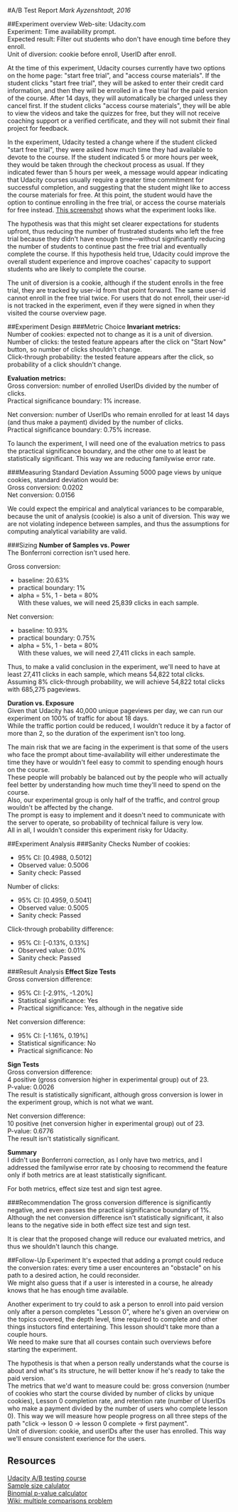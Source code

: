 #A/B Test Report
_Mark Ayzenshtadt, 2016_

##Experiment overview
Web-site: Udacity.com<br>
Experiment: Time availability prompt.<br>
Expected result: Filter out students who don't have enough time before they enroll.<br>
Unit of diversion: cookie before enroll, UserID after enroll.

At the time of this experiment, Udacity courses currently have two options on the home page: "start free trial", and "access course materials". If the student clicks "start free trial", they will be asked to enter their credit card information, and then they will be enrolled in a free trial for the paid version of the course. After 14 days, they will automatically be charged unless they cancel first. If the student clicks "access course materials", they will be able to view the videos and take the quizzes for free, but they will not receive coaching support or a verified certificate, and they will not submit their final project for feedback.

In the experiment, Udacity tested a change where if the student clicked "start free trial", they were asked how much time they had available to devote to the course. If the student indicated 5 or more hours per week, they would be taken through the checkout process as usual. If they indicated fewer than 5 hours per week, a message would appear indicating that Udacity courses usually require a greater time commitment for successful completion, and suggesting that the student might like to access the course materials for free. At this point, the student would have the option to continue enrolling in the free trial, or access the course materials for free instead. [This screenshot](https://drive.google.com/file/d/0ByAfiG8HpNUMakVrS0s4cGN2TjQ/view) shows what the experiment looks like.

The hypothesis was that this might set clearer expectations for students upfront, thus reducing the number of frustrated students who left the free trial because they didn't have enough time—without significantly reducing the number of students to continue past the free trial and eventually complete the course. If this hypothesis held true, Udacity could improve the overall student experience and improve coaches' capacity to support students who are likely to complete the course.

The unit of diversion is a cookie, although if the student enrolls in the free trial, they are tracked by user-id from that point forward. The same user-id cannot enroll in the free trial twice. For users that do not enroll, their user-id is not tracked in the experiment, even if they were signed in when they visited the course overview page.


##Experiment Design
###Metric Choice
__Invariant metrics:__<br>
Number of cookies: expected not to change as it is a unit of diversion.<br>
Number of clicks: the tested feature appears after the click on "Start Now" button, so number of clicks shouldn't change.<br>
Click-through probability: the tested feature appears after the click, so probability of a click shouldn't change.

__Evaluation metrics:__<br>
Gross conversion: number of enrolled UserIDs divided by the number of clicks.<br>
Practical significance boundary: 1% increase.

Net conversion: number of UserIDs who remain enrolled for at least 14 days (and thus make a payment) divided by the number of clicks.<br>
Practical significance boundary: 0.75% increase.

To launch the experiment, I will need one of the evaluation metrics to pass the practical significance boundary, and the other one to at least be statistically significant. This way we are reducing familywise error rate.

<!-- List which metrics you will use as invariant metrics and evaluation metrics here. (These should be the same metrics you chose in the "Choosing Invariant Metrics" and "Choosing Evaluation Metrics" quizzes.)

For each metric, explain both why you did or did not use it as an invariant metric and why you did or did not use it as an evaluation metric. Also, state what results you will look for in your evaluation metrics in order to launch the experiment. -->

###Measuring Standard Deviation
Assuming 5000 page views by unique cookies, standard deviation would be:<br>
Gross conversion: 0.0202<br>
Net conversion: 0.0156

We could expect the empirical and analytical variances to be comparable, because the unit of analysis (cookie) is also a unit of diversion. This way we are not violating indepence between samples, and thus the assumptions for computing analytical variability are valid.

<!-- List the standard deviation of each of your evaluation metrics. (These should be the answers from the "Calculating standard deviation" quiz.)

For each of your evaluation metrics, indicate whether you think the analytic estimate would be comparable to the the empirical variability, or whether you expect them to be different (in which case it might be worth doing an empirical estimate if there is time). Briefly give your reasoning in each case. -->

###Sizing
__Number of Samples vs. Power__<br>
The Bonferroni correction isn't used here.

Gross conversion:
- baseline: 20.63%
- practical boundary: 1%
- alpha = 5%, 1 - beta = 80%<br>
With these values, we will need 25,839 clicks in each sample.

Net conversion:
- baseline: 10.93%
- practical boundary: 0.75%
- alpha = 5%, 1 - beta = 80%<br>
With these values, we will need 27,411 clicks in each sample.

Thus, to make a valid conclusion in the experiment, we'll need to have at least 27,411 clicks in each sample, which means 54,822 total clicks.<br>
Assuming 8% click-through probability, we will achieve 54,822 total clicks with 685,275 pageviews.

<!-- Indicate whether you will use the Bonferroni correction during your analysis phase, and give the number of pageviews you will need to power your experiment appropriately. (These should be the answers from the "Calculating Number of Pageviews" quiz.) -->

__Duration vs. Exposure__<br>
Given that Udacity has 40,000 unique pageviews per day, we can run our experiment on 100% of traffic for about 18 days.<br>
While the traffic portion could be reduced, I wouldn't reduce it by a factor of more than 2, so the duration of the experiment isn't too long.

The main risk that we are facing in the experiment is that some of the users who face the prompt about time-availability will either underestimate the time they have or wouldn't feel easy to commit to spending enough hours on the course.<br>
These people will probably be balanced out by the people who will actually feel better by understanding how much time they'll need to spend on the course.<br>
Also, our experimental group is only half of the traffic, and control group wouldn't be affected by the change.<br>
The prompt is easy to implement and it doesn't need to communicate with the server to operate, so probability of technical failure is very low.<br>
All in all, I wouldn't consider this experiment risky for Udacity.
<!-- Indicate what fraction of traffic you would divert to this experiment and, given this, how many days you would need to run the experiment. (These should be the answers from the "Choosing Duration and Exposure" quiz.)

Give your reasoning for the fraction you chose to divert. How risky do you think this experiment would be for Udacity? -->

##Experiment Analysis
###Sanity Checks
Number of cookies: 
- 95% CI: [0.4988, 0.5012] 
- Observed value: 0.5006
- Sanity check: Passed

Number of clicks:
- 95% CI: [0.4959, 0.5041] 
- Observed value: 0.5005
- Sanity check: Passed

Click-through probability difference:
- 95% CI: [-0.13%, 0.13%] 
- Observed value: 0.01%
- Sanity check: Passed

<!-- For each of your invariant metrics, give the 95% confidence interval for the value you expect to observe, the actual observed value, and whether the metric passes your sanity check. (These should be the answers from the "Sanity Checks" quiz.)

For any sanity check that did not pass, explain your best guess as to what went wrong based on the day-by-day data. Do not proceed to the rest of the analysis unless all sanity checks pass. -->

###Result Analysis
__Effect Size Tests__<br>
Gross conversion difference:
- 95% CI: [-2.91%, -1.20%]
- Statistical significance: Yes
- Practical significance: Yes, although in the negative side

Net conversion difference:
- 95% CI: [-1.16%, 0.19%]
- Statistical significance: No
- Practical significance: No

<!-- For each of your evaluation metrics, give a 95% confidence interval around the difference between the experiment and control groups. Indicate whether each metric is statistically and practically significant. (These should be the answers from the "Effect Size Tests" quiz.) -->

__Sign Tests__<br>
Gross conversion difference:<br>
4 positive (gross conversion higher in experimental group) out of 23.<br>
P-value: 0.0026<br>
The result is statistically significant, although gross conversion is lower in the experiment group, which is not what we want.

Net conversion difference:<br>
10 positive (net conversion higher in experimental group) out of 23.<br>
P-value: 0.6776<br>
The result isn't statistically significant.

<!-- For each of your evaluation metrics, do a sign test using the day-by-day data, and report the p-value of the sign test and whether the result is statistically significant. (These should be the answers from the "Sign Tests" quiz.) -->

__Summary__<br>
I didn't use Bonferroni correction, as I only have two metrics, and I addressed the familywise error rate by choosing to recommend the feature only if both metrics are at least statistically significant.

For both metrics, effect size test and sign test agree.
<!-- State whether you used the Bonferroni correction, and explain why or why not. If there are any discrepancies between the effect size hypothesis tests and the sign tests, describe the discrepancy and why you think it arose. -->

###Recommendation
The gross conversion difference is significantly negative, and even passes the practical significance boundary of 1%.<br>
Although the net conversion difference isn't statistically significant, it also leans to the negative side in both effect size test and sign test.

It is clear that the proposed change will reduce our evaluated metrics, and thus we shouldn't launch this change.
<!-- Make a recommendation and briefly describe your reasoning. -->

##Follow-Up Experiment
It's expected that adding a prompt could reduce the conversion rates: every time a user encounteres an "obstacle" on his path to a desired action, he could reconsider.<br>
We might also guess that if a user is interested in a course, he already knows that he has enough time available.

Another experiment to try could to ask a person to enroll into paid version only after a person completes "Lesson 0", where he's given an overview on the topics covered, the depth level, time required to complete and other things  instuctors find entertaining. This lesson should't take more than a couple hours.<br>
We need to make sure that all courses contain such overviews before starting the experiment.

The hypothesis is that when a person really understands what the course is about and what's its structure, he will better know if he's ready to take the paid version.<br>
The metrics that we'd want to measure could be: gross conversion (number of cookies who start the course divided by number of clicks by unique cookies), Lesson 0 completion rate, and retention rate (number of UserIDs who make a payment divided by the number of users who complete lesson 0). This way we will measure how people progress on all three steps of the path "click -> lesson 0 -> lesson 0 complete -> first payment".<br>
Unit of diversion: cookie, and userIDs after the user has enrolled. This way we'll ensure consistent exerience for the users.

<!-- Give a high-level description of the follow up experiment you would run, what your hypothesis would be, what metrics you would want to measure, what your unit of diversion would be, and your reasoning for these choices. -->

## Resources
[Udacity A/B testing course](https://www.udacity.com/course/ab-testing--ud257)<br>
[Sample size calulator](http://www.evanmiller.org/ab-testing/sample-size.html)<br>
[Binomial p-value calculator](http://graphpad.com/quickcalcs/binomial1.cfm)<br>
[Wiki: multiple comparisons problem](https://en.wikipedia.org/wiki/Multiple_comparisons_problem)

